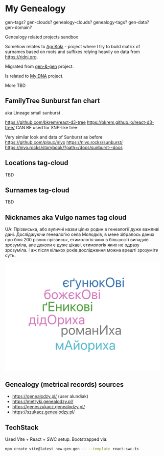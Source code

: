 # My Genealogy
gen-tags?
gen-clouds?
genealogy-clouds?
genealogy-tags?
gen-data?
gen-domain?

Genealogy related projects sandbox

Somehow relates to [AgriKoła](https://github.com/alundiak/AgriKola) - project where I try to build matrix of surnames based on roots and suffixes relying heavily on data from https://ridni.org.

Migrated from [gen-&-gen](https://github.com/alundiak/gen-and-gen) project.

Is related to [My DNA](https://github.com/alundiak/my-dna) project.



More TBD

## FamilyTree Sunburst fan chart
aka Lineage small sunburst

https://github.com/bkrem/react-d3-tree
https://bkrem.github.io/react-d3-tree/
CAN BE used for SNP-like tree


Very similar look and data of Sunburst as before
https://github.com/plouc/nivo
https://nivo.rocks/sunburst/
https://nivo.rocks/storybook/?path=/docs/sunburst--docs


## Locations tag-cloud

TBD

## Surnames tag-cloud
TBD

## Nicknames aka Vulgo names tag cloud

UA: Прізвиська, або вуличні назви цілих родин в генеалогії дуже важливі дані. Досліджуючи генеалогію села Молодків, в мене зібралось даних про біля 200 різних прізвиськ, етимологія яких в більшості випадків зрозуміла, але деколи є дуже цікаві, етимологія яких не одразу зрозуміла. І аж після кількох років дослідження можна врешті зрозуміти суть.

![img3](./images/img3.png)


## Genealogy (metrical records) sources

- https://genealodzy.pl/ (user alundiak)
- https://metryki.genealodzy.pl/
- https://geneszukacz.genealodzy.pl/
- https://szukacz.genealodzy.pl/

## TechStack


Used Vite + React + SWC setup. Bootstrapped via:

```sh
npm create vite@latest new-gen-gen -- --template react-swc-ts
```
